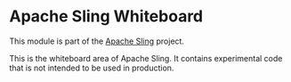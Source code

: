 # Apache Sling Whiteboard

This module is part of the [Apache Sling](https://sling.apache.org) project.

This is the whiteboard area of Apache Sling. It contains experimental code that is not intended to be used in production.
